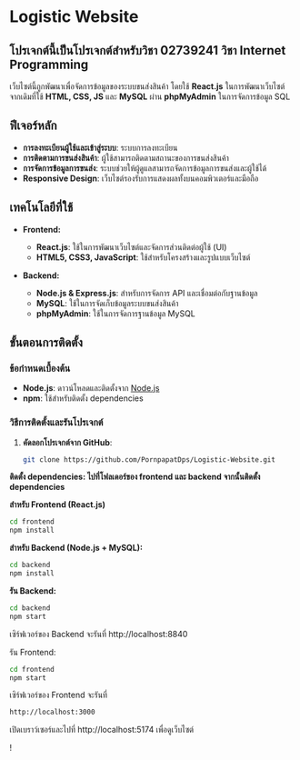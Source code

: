 # Logistic Website 

## **โปรเจกต์นี้เป็นโปรเจกต์สำหรับวิชา 02739241 วิชา Internet Programming**  
เว็บไซต์นี้ถูกพัฒนาเพื่อจัดการข้อมูลของระบบขนส่งสินค้า โดยใช้ **React.js** ในการพัฒนาเว็บไซต์ จากเดิมที่ใช้ **HTML, CSS, JS** และ **MySQL** ผ่าน **phpMyAdmin** ในการจัดการข้อมูล SQL

## **ฟีเจอร์หลัก**
- **การลงทะเบียนผู้ใช้และเข้าสู่ระบบ**: ระบบการลงทะเบียน
- **การติดตามการขนส่งสินค้า**: ผู้ใช้สามารถติดตามสถานะของการขนส่งสินค้า
- **การจัดการข้อมูลการขนส่ง**: ระบบช่วยให้ผู้ดูแลสามารถจัดการข้อมูลการขนส่งและผู้ใช้ได้
- **Responsive Design**: เว็บไซต์รองรับการแสดงผลทั้งบนคอมพิวเตอร์และมือถือ


## **เทคโนโลยีที่ใช้**
- **Frontend:**
  - **React.js**: ใช้ในการพัฒนาเว็บไซต์และจัดการส่วนติดต่อผู้ใช้ (UI)
  - **HTML5, CSS3, JavaScript**: ใช้สำหรับโครงสร้างและรูปแบบเว็บไซต์


- **Backend:**
  - **Node.js & Express.js**: สำหรับการจัดการ API และเชื่อมต่อกับฐานข้อมูล
  - **MySQL**: ใช้ในการจัดเก็บข้อมูลระบบขนส่งสินค้า
  - **phpMyAdmin**: ใช้ในการจัดการฐานข้อมูล MySQL

## **ขั้นตอนการติดตั้ง**

### **ข้อกำหนดเบื้องต้น**
- **Node.js**: ดาวน์โหลดและติดตั้งจาก [Node.js](https://nodejs.org/)
- **npm**: ใช้สำหรับติดตั้ง dependencies

### **วิธีการติดตั้งและรันโปรเจกต์**

1. **คัดลอกโปรเจกต์จาก GitHub**:
   ```bash
   git clone https://github.com/PornpapatDps/Logistic-Website.git

**ติดตั้ง dependencies: ไปที่โฟลเดอร์ของ frontend และ backend จากนั้นติดตั้ง dependencies**

**สำหรับ Frontend (React.js)**
 ```bash
cd frontend
npm install
```
**สำหรับ Backend (Node.js + MySQL):**
 ```bash
cd backend
npm install
 ```
**รัน Backend:**
 ```bash
cd backend
npm start
 ```
เซิร์ฟเวอร์ของ Backend จะรันที่ 
http://localhost:8840

รัน Frontend:
 ```bash
cd frontend
npm start
 ```
เซิร์ฟเวอร์ของ Frontend จะรันที่ 
 ```bash
http://localhost:3000
 ```

เปิดเบราว์เซอร์และไปที่ http://localhost:5174 เพื่อดูเว็บไซต์



!

